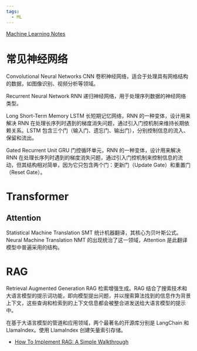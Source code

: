 ```yaml
---
tags:
  - ML
---
```

[Machine Learning Notes](https://luweikxy.gitbook.io/machine-learning-notes/self-attention-and-transformer)

# 常见神经网络

Convolutional Neural Networks CNN 卷积神经网络，适合于处理具有网格结构的数据，如图像识别、视频分析等领域。

Recurrent Neural Network RNN 递归神经网络，用于处理序列数据的神经网络类型。

Long Short-Term Memory LSTM 长短期记忆网络，RNN 的一种变体，设计用来解决 RNN 在处理长序列时遇到的梯度消失问题，通过引入门控机制来维持长期依赖关系。LSTM 包含三个门（输入门、遗忘门、输出门），分别控制信息的流入、保留和流出。

Gated Recurrent Unit GRU 门控循环单元，RNN 的一种变体，设计用来解决 RNN 在处理长序列时遇到的梯度消失问题，通过引入门控机制来控制信息的流动，但其结构相对简单，因为它只包含两个门：更新门（Update Gate）和重置门（Reset Gate）。

# Transformer
## Attention

Statistical Machine Translation SMT 统计机器翻译，其核心为贝叶斯公式。Neural Machine Translation NMT 的出现统治了这一领域，Attention 是此翻译模型中普遍采用的结构。

# RAG

Retrieval Augmented Generation RAG 检索增强生成。RAG 结合了搜索技术和大语言模型的提示词功能，即向模型提出问题，并以搜索算法找到的信息作为背景上下文，这些查询和检索到的上下文信息都会被整合进发送给大语言模型的提示中。

在基于大语言模型的管道和应用领域，两个最著名的开源库分别是 LangChain 和 LlamaIndex。使用 LlamaIndex 创建矢量索引存储。

- [How To Implement RAG: A Simple Walkthrough](https://dzone.com/articles/how-to-implement-rag-a-simple-walkthrough)